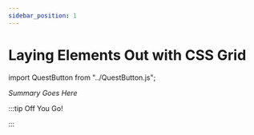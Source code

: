 ```yaml
---
sidebar_position: 1
---
```


# Laying Elements Out with CSS Grid
import QuestButton from "../QuestButton.js";

_Summary Goes Here_

:::tip Off You Go!

<QuestButton text="Quest" />

:::


